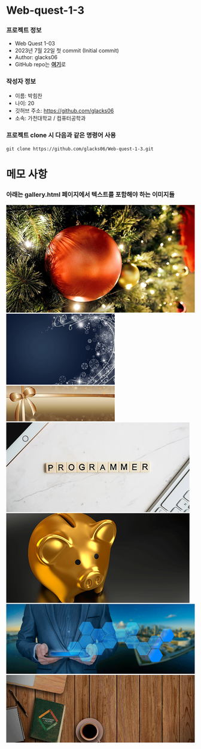 # Web-quest-1-3

### 프로젝트 정보
- Web Quest 1-03
- 2023년 7월 22일 첫 commit (Initial commit)
- Author: glacks06
- GitHub repo는 [**여기**](https://github.com/glacks06/Web-quest-1-3)로

### 작성자 정보
- 이름: 박힘찬
- 나이: 20
- 깃허브 주소: https://github.com/glacks06
- 소속: 가천대학교 / 컴퓨터공학과

### 프로젝트 clone 시 다음과 같은 명령어 사용
`git clone https://github.com/glacks06/Web-quest-1-3.git`


# 메모 사항
### 아래는 gallery.html 페이지에서 텍스트를 포함해야 하는 이미지들
![텍스트 포함 필요 이미지1](./700x400.png)
![텍스트 포함 필요 이미지2](./290x190.png)
![텍스트 포함 필요 이미지3](./290x95-1.png)
![텍스트 포함 필요 이미지4](./490x240-1.png)
![텍스트 포함 필요 이미지5](./490x240-2.png)
![텍스트 포함 필요 이미지6](./1000x371.png)
![텍스트 포함 필요 이미지7](./1000x361.png)

